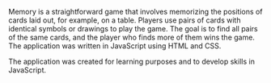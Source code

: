 Memory is a straightforward game that involves memorizing the positions of cards laid out, 
for example, on a table. Players use pairs of cards with identical symbols or drawings to play the game. 
The goal is to find all pairs of the same cards, and the player who finds more of them wins the game. 
The application was written in JavaScript using HTML and CSS.

The application was created for learning purposes and to develop skills in JavaScript.
